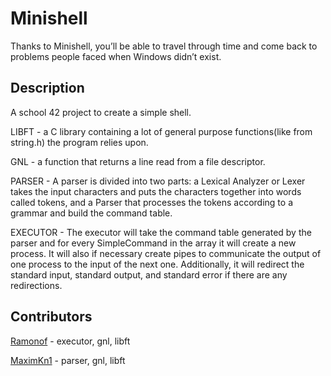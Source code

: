 # Minishell
Thanks to Minishell, you’ll be able to travel through time and come back to problems
people faced when Windows didn’t exist.

## Description
A school 42 project to create a simple shell.

LIBFT - a C library containing a lot of general purpose functions(like from string.h) the program relies upon.

GNL - a function that returns a line read from a file descriptor.

PARSER - A parser is divided into two parts: a Lexical Analyzer or Lexer takes the input characters and puts the characters together into words called tokens, and a Parser that processes the tokens according to a grammar and build the command table.

EXECUTOR - The executor will take the command table generated by the parser and for every SimpleCommand in the array it will create a new process. It will also if necessary create pipes to communicate the output of one process to the input of the next one. Additionally, it will redirect the standard input, standard output, and standard error if there are any redirections.

## Contributors
[Ramonof](https://github.com/Ramonof) - executor, gnl, libft

[MaximKn1](https://github.com/MaximKn1) - parser, gnl, libft
